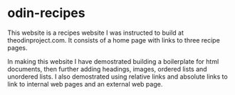 # odin-recipes

This website is a recipes website I was instructed to build at theodinproject.com. It consists of a home page with links to three recipe pages.

In making this website I have demostrated building a boilerplate for html documents, then further adding headings, images, ordered lists and unordered lists. I also demostrated using relative links and absolute links to link to internal web pages and an external web page.